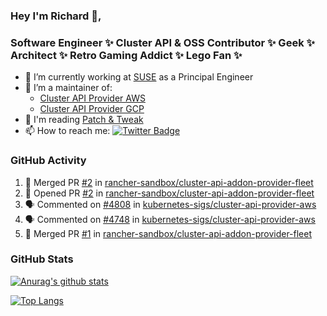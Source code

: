 ### Hey I'm Richard 👋, 

<h3 align="left">Software Engineer ✨ Cluster API & OSS Contributor ✨ Geek ✨ Architect ✨ Retro Gaming Addict ✨ Lego Fan ✨</h3>

- 🔭 I’m currently working at [SUSE](https://www.suse.com/) as a Principal Engineer
- 👯 I’m a maintainer of:
  -  [Cluster API Provider AWS](https://github.com/kubernetes-sigs/cluster-api-provider-aws)
  -  [Cluster API Provider GCP](https://github.com/kubernetes-sigs/cluster-api-provider-gcp)
- 💬 I'm reading [Patch & Tweak](https://bjooks.com/products/patch-tweak-exploring-modular-synthesis)
- 📫 How to reach me: [![Twitter Badge](https://img.shields.io/badge/-@fruit_case-00acee?style=flat&logo=Twitter&logoColor=white)](https://twitter.com/intent/follow?screen_name=fruit_case "Follow on Twitter")

### GitHub Activity 

<!--START_SECTION:activity-->
1. 🎉 Merged PR [#2](https://github.com/rancher-sandbox/cluster-api-addon-provider-fleet/pull/2) in [rancher-sandbox/cluster-api-addon-provider-fleet](https://github.com/rancher-sandbox/cluster-api-addon-provider-fleet)
2. 💪 Opened PR [#2](https://github.com/rancher-sandbox/cluster-api-addon-provider-fleet/pull/2) in [rancher-sandbox/cluster-api-addon-provider-fleet](https://github.com/rancher-sandbox/cluster-api-addon-provider-fleet)
3. 🗣 Commented on [#4808](https://github.com/kubernetes-sigs/cluster-api-provider-aws/pull/4808#issuecomment-2051327215) in [kubernetes-sigs/cluster-api-provider-aws](https://github.com/kubernetes-sigs/cluster-api-provider-aws)
4. 🗣 Commented on [#4748](https://github.com/kubernetes-sigs/cluster-api-provider-aws/pull/4748#issuecomment-2051319627) in [kubernetes-sigs/cluster-api-provider-aws](https://github.com/kubernetes-sigs/cluster-api-provider-aws)
5. 🎉 Merged PR [#1](https://github.com/rancher-sandbox/cluster-api-addon-provider-fleet/pull/1) in [rancher-sandbox/cluster-api-addon-provider-fleet](https://github.com/rancher-sandbox/cluster-api-addon-provider-fleet)
<!--END_SECTION:activity-->

### GitHub Stats

[![Anurag's github stats](https://github-readme-stats.vercel.app/api?username=richardcase&count_private=true&show_icons=true)](https://github.com/anuraghazra/github-readme-stats)

[![Top Langs](https://github-readme-stats.vercel.app/api/top-langs/?username=richardcase&hide=html&layout=compact)](https://github.com/anuraghazra/github-readme-stats)
